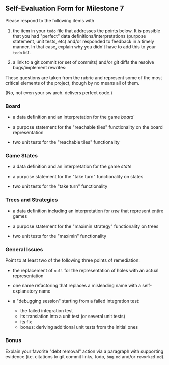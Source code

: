 ## Self-Evaluation Form for Milestone 7

Please respond to the following items with

1. the item in your `todo` file that addresses the points below.
    It is possible that you had "perfect" data definitions/interpretations
    (purpose statement, unit tests, etc) and/or responded to feedback in a 
    timely manner. In that case, explain why you didn't have to add this to
    your `todo` list.

2. a link to a git commit (or set of commits) and/or git diffs the resolve
   bugs/implement rewrites: 

These questions are taken from the rubric and represent some of the most
critical elements of the project, though by no means all of them.

(No, not even your sw arch. delivers perfect code.)

### Board

- a data definition and an interpretation for the game _board_


- a purpose statement for the "reachable tiles" functionality on the board representation


- two unit tests for the "reachable tiles" functionality


### Game States 


- a data definition and an interpretation for the game _state_


- a purpose statement for the "take turn" functionality on states


- two unit tests for the "take turn" functionality 


### Trees and Strategies


- a data definition including an interpretation for _tree_ that represent entire games


- a purpose statement for the "maximin strategy" functionality on trees


- two unit tests for the "maximin" functionality 


### General Issues

Point to at least two of the following three points of remediation: 


- the replacement of `null` for the representation of holes with an actual representation 


- one name refactoring that replaces a misleading name with a self-explanatory name


- a "debugging session" starting from a failed integration test:
  - the failed integration test
  - its translation into a unit test (or several unit tests)
  - its fix
  - bonus: deriving additional unit tests from the initial ones 


### Bonus

Explain your favorite "debt removal" action via a paragraph with
supporting evidence (i.e. citations to git commit links, todo, `bug.md`
and/or `reworked.md`).



